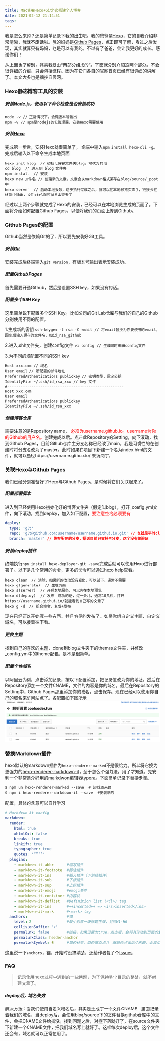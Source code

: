 ```yaml
---
title: Mac使用Hexo+Github搭建个人博客
date: 2021-02-12 21:14:51
tags:
---
```

我是怎么来的？还是简单记录下我的出生吧。我的爸爸是[Hexo](https://hexo.io/zh-cn/)，它的自我介绍非常清晰，我就不废话啦。我的妈妈是[Github Pages](https://pages.github.com/)，点击即可了解，看过之后发现，其实就算只有妈妈，也是可以有我的。不过有了爸爸，会让我更好的成长。感谢你们！
<!-- more -->
从上面也了解到，其实我是由“两部分组成的”。下面就分别介绍这两个部分。不会很详细的介绍，只会包括流程。因为在它们各自的官网首页已经有很详细的讲解了。本文大多也是摘抄自官网。

### Hexo静态博客工具的安装

##### 安装[Node.js](https://nodejs.org/zh-cn/)，使用以下命令检查是否安装成功

```
node -v // 正常情况下，会有版本号输出
npm -v // npm是nodejs的包管理器，安装Hexo需要使用
```
##### 安装[Hexo](https://hexo.io/zh-cn/)

完成第一步后，安装Hexo就很简单了， 终端中输入`npm install hexo-cli -g`。完成后输入以下命令生成本地页面

```
hexo init blog  // 初始化博客文件夹blog，可改为其他
cd blog  // 进入到 blog 文件夹
npm install  // 安装
hexo new 文件名 // 创建新的文章，文章会以markdown格式保存在blog/source/_post中
hexo server  // 启动本地服务，这步执行完成之后，就可以在本地预览页面了，链接会在终端中输出，按住ctrl就可以点击查看了
```

经过以上两个步骤就完成了Hexo的安装，已经可以在本地浏览生成的页面了。下面将介绍如何配置Github Pages，以便将我们的页面上传到Github。

### Github Pages的配置

Github当然是依赖Git的了，所以要先安装好Git工具。

##### 安装[Git](https://git-scm.com/)

安装完成后终端输入`git version`，有版本号输出表示安装成功。

##### 配置Github Pages

首先需要开通Github，然后是设置SSH key，如果没有的话。

##### 配置多个SSH Key

这里简单说下配置多个SSH Key。比如公司的Git Lab仓库与我们的自己的Github分别使用不同的配置。

   1.生成新的密钥  `ssh-keygen -t rsa -C email // 将email替换为你要使用的email，回车后输入保存的文件名，如id_rsa_github`

   2.进入.shh文件夹，创建config文件  `vi config // 生成同时编辑config文件`

   3.为不同的域配置不同的SSH key
       
```
Host xxx.com // 域名
User email // 所配置的邮件地址
PreferredAuthentications publickey // 密钥类型，固定公钥
IdentityFile ~/.ssh/id_rsa_xxx // key 文件
#-----------------------------------------------------
Host xxx.com
User email
PreferredAuthentications publickey
IdentityFile ~/.ssh/id_rsa_xxx
```

##### 创建博客仓库

需要注意的是Repository name，<font color=#ff0000> 必须为username.github.io。username为你的Github的用户名。</font>创建完成以后。点击此Repository的Setting，向下滚动，找到Github Pages，目前Github仓库主分支名称已经改了main，我是习惯性的在创建时将分支名改为了master。此时如果在项目下新建一个名为index.html的文件，就可以通过https://username.github.io/ 来访问了。

### 关联Hexo与Github Pages

我们已经分别准备好了Hexo与Github Pages。是时候将它们关联起来了。

##### 配置部署脚本

进入到已经使用Hexo初始化好的博客文件夹（假定叫blog），打开_config.yml文件，向下滚动，找到deploy，加入如下配置，<font color=#ff0000>要注意空格必须要有</font>

```yml
deploy:
  type: 'git'
  repo: 'git@github.com:username/username.github.io.git' // 也就是平时clone仓库时的地址
  branch: 'master' // 博客所在的分支，据说目前只支持主分支，这个没有做验证
```
##### 安装deploy插件

终端执行`npm install hexo-deployer-git -save`完成后就可以使用Hexo进行部署了。以下是几个常用的命令，更多的命令可以通过hexo help查看。

```
hexo clean  // 清除，如果新的改动没有变化，可以试下，通常不需要
hexo g(generate)  // 生成页面
hexo s(server)  // 开启本地服务，可以先在本地预览
hexo d(deploy)  // 发布，成功的话，过一会儿，通常10几秒，打开https://username.github.io/就能看到自己写的文章了
hexo g -d  // 组合命令，生成+发布
```

现在已经可以开始写一些东西，并且方便的发布了。如果你想自定义主题，自定义域名，可以接着往下看。

##### 更换主题

找到自己的喜欢的[主题](https://hexo.io/themes/)，clone到blog文件夹下的themes文件夹，并修改_config.yml中的theme配置。是不是很简单。

##### 配置个性域名

以阿里云为例，点击添加记录，按以下配置添加，把记录值改为你的地址。然后在Repository添加一个文件CNAME，文件的内容是你的域名。最后在Repository的Setting中，Github Pages那里添加你的域名，点击保存。现在已经可以使用你自己的域名来访问站点了。各配置如下图所示
![](/assets/blogImage/ali_domain_setting.png)

### 替换Markdown插件

hexo默认的markdown插件为`hexo-renderer-marked`不是很给力。所以将它换为更强力的[hexo-renderer-markdown-it](https://github.com/hexojs/hexo-renderer-markdown-it)，至于怎么个强力法，用了才知道。先安利一个非常简介好用的markdwon编辑器[typora](https://typora.io/)。下面简单记录下替换步骤。

```xml
$ npm un hexo-renderer-marked --save  # 卸载原来的
$ npm i hexo-renderer-markdown-it --save  #安装新的
```

配置，具体的含意可以自行学习

```yaml
# Markdown-it config
markdown:
  render:
    html: true
    xhtmlOut: false
    breaks: true
    linkify: true
    typographer: true
    quotes: '“”‘’'
  plugins:
    - markdown-it-abbr      #缩写插件
    - markdown-it-footnote  #脚注插件
    - markdown-it-ins       #插入插件（下划线插件）
    - markdown-it-sub       #下标插件
    - markdown-it-sup       #上标插件
    - markdown-it-emoji     #emoji插件
    - markdown-it-container #内容块
    - markdown-it-deflist   #Definition list (<dl>) tag
    - markdown-it-ins       #++inserted++ => <ins>inserted</ins>
    - markdown-it-mark      #<mark> tag
  anchors:                  #锚
    level: 2                #最小对哪一级标题生效，对应H1-H6
    collisionSuffix: 'v'
    permalink: false        #链接，如果设置为true，点击后，会将其滚动到页面的最上方，
    permalinkClass: header-anchor
    permalinkSymbol: ¶      #锚的标记，说的直白点儿，就是你点击这个东西，会发生上面所说的滚动
```

这里说一下`anchors`，锚，开始时没搞清楚，还给作者提了个[Issues](https://github.com/XPoet/hexo-theme-keep/issues/64)

### FAQ

> 记录使用hexo过程中遇到的一些问题，为了保持整个目录的整洁，就不新建文章了。

##### deploy后，域名失效

解决方法：当我们使用自定义域名后，其实是生成了一个文件CNAME，里面记录着我们的域名，当deploy后，会使用blog/source下的文件替换github仓库中的文件，会把CNAME文件给搞没。找到问题之后，对症下药就好了，在source文件夹下新建一个CNAME文件，把我们域名写上就好了。这样每次deploy后，这个文件还会有，域名就可以正常使用了。